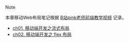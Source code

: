 
> [!NOTE]
> 本章移动Web布局笔记根据 [B站pink老师前端教学视频](https://www.bilibili.com/video/BV14J4114768?from=search&seid=9517467869144033174) 记录。

- [ch01. 移动端开发之流式布局](MobileWebDev/ch01)
- [ch02. 移动端开发之 flex 布局](MobileWebDev/ch02)

